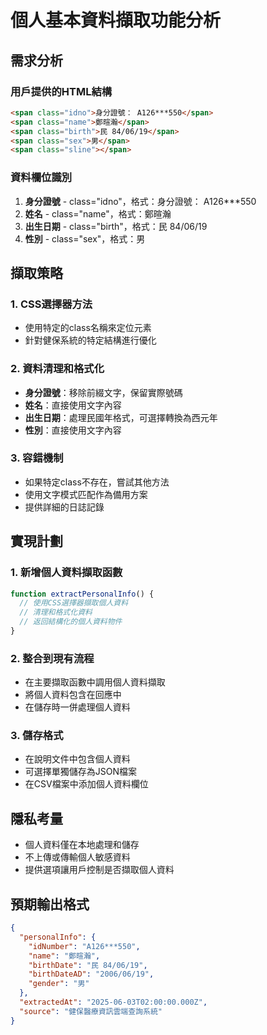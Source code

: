 # 個人基本資料擷取功能分析

## 需求分析

### 用戶提供的HTML結構
```html
<span class="idno">身分證號： A126***550</span>
<span class="name">鄭暄瀚</span>
<span class="birth">民 84/06/19</span>
<span class="sex">男</span>
<span class="sline"></span>
```

### 資料欄位識別
1. **身分證號** - class="idno"，格式：身分證號： A126***550
2. **姓名** - class="name"，格式：鄭暄瀚
3. **出生日期** - class="birth"，格式：民 84/06/19
4. **性別** - class="sex"，格式：男

## 擷取策略

### 1. CSS選擇器方法
- 使用特定的class名稱來定位元素
- 針對健保系統的特定結構進行優化

### 2. 資料清理和格式化
- **身分證號**：移除前綴文字，保留實際號碼
- **姓名**：直接使用文字內容
- **出生日期**：處理民國年格式，可選擇轉換為西元年
- **性別**：直接使用文字內容

### 3. 容錯機制
- 如果特定class不存在，嘗試其他方法
- 使用文字模式匹配作為備用方案
- 提供詳細的日誌記錄

## 實現計劃

### 1. 新增個人資料擷取函數
```javascript
function extractPersonalInfo() {
  // 使用CSS選擇器擷取個人資料
  // 清理和格式化資料
  // 返回結構化的個人資料物件
}
```

### 2. 整合到現有流程
- 在主要擷取函數中調用個人資料擷取
- 將個人資料包含在回應中
- 在儲存時一併處理個人資料

### 3. 儲存格式
- 在說明文件中包含個人資料
- 可選擇單獨儲存為JSON檔案
- 在CSV檔案中添加個人資料欄位

## 隱私考量
- 個人資料僅在本地處理和儲存
- 不上傳或傳輸個人敏感資料
- 提供選項讓用戶控制是否擷取個人資料

## 預期輸出格式
```json
{
  "personalInfo": {
    "idNumber": "A126***550",
    "name": "鄭暄瀚",
    "birthDate": "民 84/06/19",
    "birthDateAD": "2006/06/19",
    "gender": "男"
  },
  "extractedAt": "2025-06-03T02:00:00.000Z",
  "source": "健保醫療資訊雲端查詢系統"
}
```

